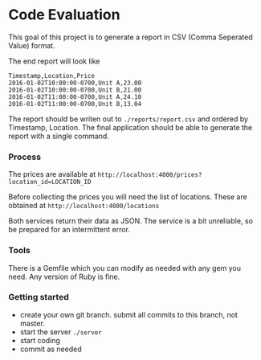 # Code Evaluation

This goal of this project is to generate a report in CSV (Comma Seperated Value) format.

The end report will look like

```
Timestamp,Location,Price
2016-01-02T10:00:00-0700,Unit A,23.00
2016-01-02T10:00:00-0700,Unit B,21.00
2016-01-02T11:00:00-0700,Unit A,24.10
2016-01-02T11:00:00-0700,Unit B,13.04
```

The report should be writen out to `./reports/report.csv` and ordered by
Timestamp, Location. The final application should be able to generate the report with a single command.

### Process

The prices are available at `http://localhost:4000/prices?location_id=LOCATION_ID`

Before collecting the prices you will need the list of locations. These are obtained at
`http://localhost:4000/locations`

Both services return their data as JSON. The service is a bit unreliable, so be
prepared for an intermittent error.

### Tools

There is a Gemfile which you can modify as needed with any gem you need. Any
version of Ruby is fine.

### Getting started

* create your own git branch. submit all commits to this branch, not master.
* start the server `./server`
* start coding
* commit as needed
